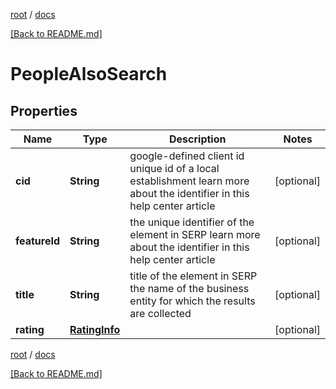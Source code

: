 [root](./../ "root") / [docs](./ "docs")

[[Back to README.md]](./../README.md "[Back to README.md]")

# PeopleAlsoSearch

## Properties

| Name | Type | Description | Notes |
|------------ | ------------- | ------------- | -------------|
|**cid** | **String** | google-defined client id unique id of a local establishment learn more about the identifier in this help center article |  [optional] |
|**featureId** | **String** | the unique identifier of the element in SERP learn more about the identifier in this help center article |  [optional] |
|**title** | **String** | title of the element in SERP the name of the business entity for which the results are collected |  [optional] |
|**rating** | [**RatingInfo**](RatingInfo.md) |  |  [optional] |

[root](./../ "root") / [docs](./ "docs")

[[Back to README.md]](./../README.md "[Back to README.md]")